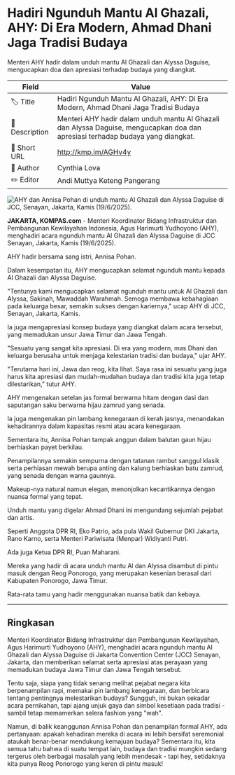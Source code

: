 # Hadiri Ngunduh Mantu Al Ghazali, AHY: Di Era Modern, Ahmad Dhani Jaga Tradisi Budaya

Menteri AHY hadir dalam unduh mantu Al Ghazali dan Alyssa Daguise, mengucapkan doa dan apresiasi terhadap budaya yang diangkat.

| Field         | Value                                                       |
|---------------|-------------------------------------------------------------|
| 🏷️ Title       | Hadiri Ngunduh Mantu Al Ghazali, AHY: Di Era Modern, Ahmad Dhani Jaga Tradisi Budaya |
| 📝 Description | Menteri AHY hadir dalam unduh mantu Al Ghazali dan Alyssa Daguise, mengucapkan doa dan apresiasi terhadap budaya yang diangkat. |
| 🔗 Short URL   | http://kmp.im/AGHv4y |
| 👤 Author      | Cynthia Lova |
| ✏️ Editor      | Andi Muttya Keteng Pangerang |

![AHY dan Annisa Pohan di unduh mantu Al Ghazali dan Alyssa Daguise di JCC, Senayan, Jakarta, Kamis (19/6/2025).](https://asset.kompas.com/crops/7m0femofppsKQ6sF5gGb9ickJw0=/0x0:0x0/750x500/data/photo/2025/06/19/6854270e3621b.jpg)

**JAKARTA, KOMPAS.com** - Menteri Koordinator Bidang Infrastruktur dan Pembangunan Kewilayahan Indonesia, Agus Harimurti Yudhoyono (AHY), menghadiri acara ngunduh mantu Al Ghazali dan Alyssa Daguise di JCC Senayan, Jakarta, Kamis (19/6/2025).

AHY hadir bersama sang istri, Annisa Pohan.

Dalam kesempatan itu, AHY mengucapkan selamat ngunduh mantu kepada Al Ghazali dan Alyssa Daguise.

\"Tentunya kami mengucapkan selamat ngunduh mantu untuk Al Ghazali dan Alyssa, Sakinah, Mawaddah Warahmah. Semoga membawa kebahagiaan pada keluarga besar, semakin sukses dengan kariernya,\" ucap AHY di JCC, Senayan, Jakarta, Kamis.

Ia juga mengapresiasi konsep budaya yang diangkat dalam acara tersebut, yang memadukan unsur Jawa Timur dan Jawa Tengah.

\"Sesuatu yang sangat kita apresiasi. Di era yang modern, mas Dhani dan keluarga berusaha untuk menjaga kelestarian tradisi dan budaya,\" ujar AHY.

\"Terutama hari ini, Jawa dan reog, kita lihat. Saya rasa ini sesuatu yang juga harus kita apresiasi dan mudah-mudahan budaya dan tradisi kita juga tetap dilestarikan,\" tutur AHY.

AHY mengenakan setelan jas formal berwarna hitam dengan dasi dan saputangan saku berwarna hijau zamrud yang senada.

Ia juga mengenakan pin lambang kenegaraan di kerah jasnya, menandakan kehadirannya dalam kapasitas resmi atau acara kenegaraan.

Sementara itu, Annisa Pohan tampak anggun dalam balutan gaun hijau berhiaskan payet berkilau.

Penampilannya semakin sempurna dengan tatanan rambut sanggul klasik serta perhiasan mewah berupa anting dan kalung berhiaskan batu zamrud, yang senada dengan warna gaunnya.

Makeup-nya natural namun elegan, menonjolkan kecantikannya dengan nuansa formal yang tepat.

Unduh mantu yang digelar Ahmad Dhani ini mengundang sejumlah pejabat dan artis.

Seperti Anggota DPR RI, Eko Patrio, ada pula Wakil Gubernur DKI Jakarta, Rano Karno, serta Menteri Pariwisata (Menpar) Widiyanti Putri.

Ada juga Ketua DPR RI, Puan Maharani.

Mereka yang hadir di acara unduh mantu Al dan Alyssa disambut di pintu masuk dengan Reog Ponorogo, yang merupakan kesenian berasal dari Kabupaten Ponorogo, Jawa Timur.

Rata-rata tamu yang hadir menggunakan nuansa batik dan kebaya.

---
## Ringkasan

Menteri Koordinator Bidang Infrastruktur dan Pembangunan Kewilayahan, Agus Harimurti Yudhoyono (AHY), menghadiri acara ngunduh mantu Al Ghazali dan Alyssa Daguise di Jakarta Convention Center (JCC) Senayan, Jakarta, dan memberikan selamat serta apresiasi atas perayaan yang memadukan budaya Jawa Timur dan Jawa Tengah tersebut.



Tentu saja, siapa yang tidak senang melihat pejabat negara kita berpenampilan rapi, memakai pin lambang kenegaraan, dan berbicara tentang pentingnya melestarikan budaya? Sungguh, ini bukan sekadar acara pernikahan, tapi ajang unjuk gaya dan simbol kesetiaan pada tradisi - sambil tetap memamerkan selera fashion yang "wah".

 Namun, di balik keanggunan Annisa Pohan dan penampilan formal AHY, ada pertanyaan: apakah kehadiran mereka di acara ini lebih bersifat seremonial ataukah benar-benar mendukung kemajuan budaya? Sementara itu, kita semua tahu bahwa di suatu tempat lain, budaya dan tradisi mungkin sedang tergerus oleh berbagai masalah yang lebih mendesak - tapi hey, setidaknya kita punya Reog Ponorogo yang keren di pintu masuk!
